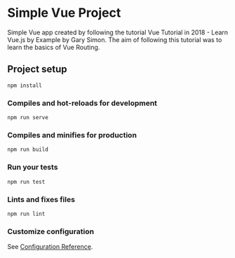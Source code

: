 # Simple Vue Project

Simple Vue app created by following the tutorial Vue Tutorial in 2018 - Learn Vue.js by Example by Gary Simon.
The aim of following this tutorial was to learn the basics of Vue Routing.

## Project setup

```
npm install
```

### Compiles and hot-reloads for development

```
npm run serve
```

### Compiles and minifies for production

```
npm run build
```

### Run your tests

```
npm run test
```

### Lints and fixes files

```
npm run lint
```

### Customize configuration

See [Configuration Reference](https://cli.vuejs.org/config/).
